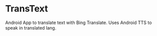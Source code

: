 TransText
=========

Android App to translate text with Bing Translate. Uses Android TTS to speak in translated lang.